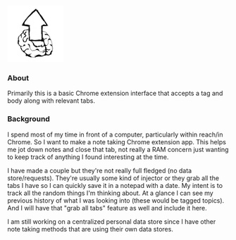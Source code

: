 <img src="./chrome-extension/icon128_light.png"/>

### About
Primarily this is a basic Chrome extension interface that accepts a tag and body along with relevant tabs.

### Background
I spend most of my time in front of a computer, particularly within reach/in Chrome. So I want to make a note taking Chrome extension app. This helps me jot down notes and close that tab, not really a RAM concern just wanting to keep track of anything I found interesting at the time.

I have made a couple but they're not really full fledged (no data store/requests). They're usually some kind of injector or they grab all the tabs I have so I can quickly save it in a notepad with a date. My intent is to track all the random things I'm thinking about. At a glance I can see my previous history of what I was looking into (these would be tagged topics). And I will have that "grab all tabs" feature as well and include it here.

I am still working on a centralized personal data store since I have other note taking methods that are using their own data stores.
